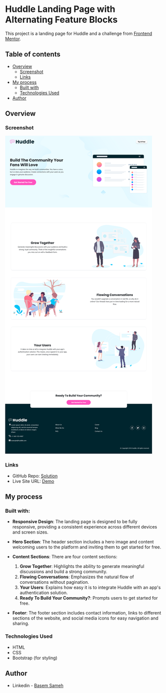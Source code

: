 # Huddle Landing Page with Alternating Feature Blocks

This project is a landing page for Huddle and a challenge from [Frontend Mentor](https://www.frontendmentor.io/challenges/huddle-landing-page-with-alternating-feature-blocks-5ca5f5981e82137ec91a5100).

## Table of contents

- [Overview](#overview)
  - [Screenshot](#screenshot)
  - [Links](#links)
- [My process](#my-process)
  - [Built with](#built-with)
  - [Technologies Used](#technologies-used)
- [Author](#author)

## Overview

### Screenshot

![Desktop View](./design/desktop-preview.png)


### Links

- GitHub Repo: [Solution](https://github.com/basemsameh/Huddle-landing-page-with-alternating-feature-blocks.git)
- Live Site URL: [Demo](https://basemsameh.github.io/Huddle-landing-page-with-alternating-feature-blocks/)

## My process

### Built with:

- **Responsive Design**: The landing page is designed to be fully responsive, providing a consistent experience across different devices and screen sizes.
  
- **Hero Section**: The header section includes a hero image and content welcoming users to the platform and inviting them to get started for free.

- **Content Sections**: There are four content sections:
  
  1. **Grow Together**: Highlights the ability to generate meaningful discussions and build a strong community.
  2. **Flowing Conversations**: Emphasizes the natural flow of conversations without pagination.
  3. **Your Users**: Explains how easy it is to integrate Huddle with an app's authentication solution.
  4. **Ready To Build Your Community?**: Prompts users to get started for free.

- **Footer**: The footer section includes contact information, links to different sections of the website, and social media icons for easy navigation and sharing.

### Technologies Used

- HTML
- CSS
- Bootstrap (for styling)

## Author

- Linkedin - [Basem Sameh](https://www.linkedin.com/in/basem-sameh-671b5b212/)